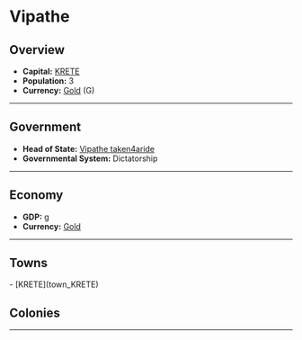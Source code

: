# <!--NAME-->Vipathe<!--NAME-->

## Overview

- **Capital:** <!--CAPITAL_LINK-->[KRETE](town_KRETE)<!--CAPITAL_LINK-->
- **Population:** <!--POPULATION-->3<!--POPULATION-->
- **Currency:** <!--CURRENCY_LINK-->[Gold](currency_Gold)<!--CURRENCY_LINK--> (<!--CURRENCY_ABV-->G<!--CURRENCY_ABV-->)

---

## Government

- **Head of State:** <!--LEADER_TITLE_LINK-->[Vipathe taken4aride](user_taken4aride)<!--LEADER_TITLE_LINK-->
- **Governmental System:** <!--GOVERNMENT-->Dictatorship<!--GOVERNMENT-->

---

## Economy

- **GDP:** <!--GDP--><none>g<!--GDP-->
- **Currency:** <!--CURRENCY_LINK-->[Gold](currency_Gold)<!--CURRENCY_LINK-->

---

## Towns

<!--TOWNS-->- [KRETE](town_KRETE)<!--TOWNS-->

## Colonies

<!--COLONIES--><!--COLONIES-->

---